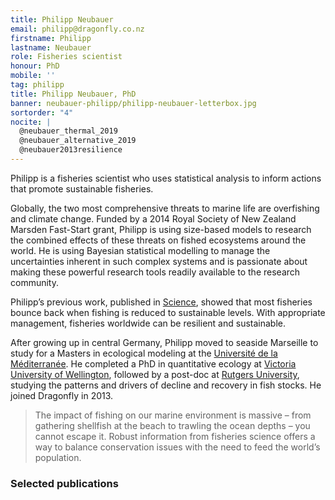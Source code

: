 ```yaml
---
title: Philipp Neubauer
email: philipp@dragonfly.co.nz
firstname: Philipp
lastname: Neubauer
role: Fisheries scientist
honour: PhD
mobile: ''
tag: philipp
title: Philipp Neubauer, PhD
banner: neubauer-philipp/philipp-neubauer-letterbox.jpg
sortorder: "4"
nocite: |
  @neubauer_thermal_2019
  @neubauer_alternative_2019
  @neubauer2013resilience
---
```


Philipp is a fisheries scientist who uses statistical analysis to inform actions that promote sustainable fisheries. 
<!--more-->


Globally, the two most comprehensive threats to marine life are overfishing and climate 
change. Funded by a 2014 Royal Society of New Zealand Marsden Fast-Start grant, 
Philipp is using size-based models to research the combined effects of these threats on fished ecosystems around the world. He is using Bayesian statistical modelling to manage the uncertainties inherent in such complex systems and is passionate about making these powerful research tools readily available to the research community. 

Philipp’s previous work, published in [Science](http://www.sciencemag.org/content/340/6130/347.abstract), 
showed that most fisheries bounce back when fishing is reduced to sustainable levels. With appropriate management,
fisheries worldwide can be resilient and sustainable.

After growing up in central Germany, Philipp moved to seaside Marseille to study for a 
Masters in ecological modeling at the [Université de la Méditerranée](http://www.mio.univ-amu.fr/?lang=en). He completed a PhD in 
quantitative ecology at [Victoria University of Wellington](http://www.victoria.ac.nz/sbs/research-centres-institutes/vucel),
followed by a post-doc at [Rutgers University](http://marine.rutgers.edu/~ojensen/),
studying the patterns and drivers of decline and recovery in fish stocks. He joined 
Dragonfly in 2013. 

> The impact of fishing on our marine environment is massive – from gathering shellfish at 
the beach to trawling the ocean depths – you cannot escape it. Robust information from 
fisheries science offers a way to balance conservation issues with the need to 
feed the world’s population.


### Selected publications

